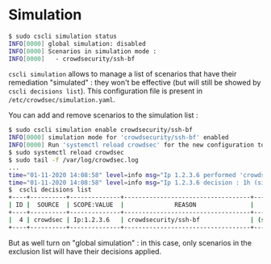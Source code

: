 # Simulation

```bash
$ sudo cscli simulation status
INFO[0000] global simulation: disabled                  
INFO[0000] Scenarios in simulation mode :               
INFO[0000]   - crowdsecurity/ssh-bf                     
```

`cscli simulation` allows to manage a list of scenarios that have their remediation "simulated" : they won't be effective (but will still be showed by `cscli decisions list`). This configuration file is present in `/etc/crowdsec/simulation.yaml`.

You can add and remove scenarios to the simulation list :

```bash
$ sudo cscli simulation enable crowdsecurity/ssh-bf
INFO[0000] simulation mode for 'crowdsecurity/ssh-bf' enabled 
INFO[0000] Run 'systemctl reload crowdsec' for the new configuration to be effective. 
$ sudo systemctl reload crowdsec
$ sudo tail -f /var/log/crowdsec.log
...
time="01-11-2020 14:08:58" level=info msg="Ip 1.2.3.6 performed 'crowdsecurity/ssh-bf' (6 events over 986.769µs) at 2020-11-01 14:08:58.575885389 +0100 CET m=+437.524832750"
time="01-11-2020 14:08:58" level=info msg="Ip 1.2.3.6 decision : 1h (simulation) ban"
$  cscli decisions list
+----+----------+--------------+-----------------------------------+------------+---------+----+--------+------------------+
| ID |  SOURCE  | SCOPE:VALUE  |              REASON               |   ACTION   | COUNTRY | AS | EVENTS |    EXPIRATION    |
+----+----------+--------------+-----------------------------------+------------+---------+----+--------+------------------+
|  4 | crowdsec | Ip:1.2.3.6   | crowdsecurity/ssh-bf              | (simul)ban | US      |    |      6 | 59m38.293036072s |
+----+----------+--------------+-----------------------------------+------------+---------+----+--------+------------------+

```

But as well turn on "global simulation" : in this case, only scenarios in the exclusion list will have their decisions applied.